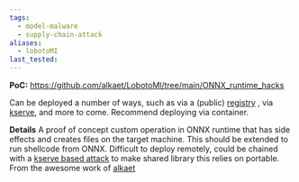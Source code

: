 ```yaml
---
tags:
  - model-malware
  - supply-chain-attack
aliases:
  - lobotoMI
last_tested:
---
```


**PoC:**
https://github.com/alkaet/LobotoMl/tree/main/ONNX_runtime_hacks

Can be deployed a number of ways, such as via a (public) [registry](obsidian://open?vault=AVML&file=Supply%20Chain%20Attacks%2FPublic%20Model%20Registries%2FUsing%20a%20Huggingface%20Watering%20Hole) ,
via [kserve](obsidian://open?vault=AVML&file=Supply%20Chain%20Attacks%2FMLops%20Pipelines%2FUsing%20kserve), and more to come.  Recommend deploying via container.

**Details**
A proof of concept custom operation in ONNX runtime that has side effects and creates files on the target machine. This should be extended to run shellcode from ONNX.
Difficult to deploy remotely, could be chained with a [kserve based attack](obsidian://open?vault=AVML&file=Supply%20Chain%20Attacks%2FMLops%20Pipelines%2FUsing%20kserve)  to make shared library this relies on portable. 
From the awesome work of [alkaet](https://github.com/alkaet) 

